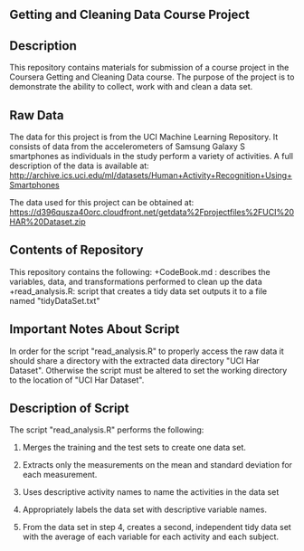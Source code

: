 ## Getting and Cleaning Data Course Project

## Description

This repository contains materials for submission of a course project in the Coursera Getting and Cleaning Data course. The purpose of the project is to demonstrate the ability to collect, work with and clean a data set.

## Raw Data
The data for this project is from the UCI Machine Learning Repository. It consists of data from the accelerometers of Samsung Galaxy S smartphones as individuals in the study perform a variety of activities. A full description of the data is available at: http://archive.ics.uci.edu/ml/datasets/Human+Activity+Recognition+Using+Smartphones 

The data used for this project can be obtained at: 
https://d396qusza40orc.cloudfront.net/getdata%2Fprojectfiles%2FUCI%20HAR%20Dataset.zip 

## Contents of Repository
This repository contains the following:
+CodeBook.md : describes the variables, data, and transformations performed to clean up the data
+read_analysis.R: script that creates a tidy data set outputs it to a file named "tidyDataSet.txt"

## Important Notes About Script
In order for the script "read_analysis.R" to properly access the raw data it should share a directory with the extracted data directory "UCI Har Dataset". Otherwise the script must be altered to set the working directory to the location of "UCI Har Dataset".

## Description of Script
The script "read_analysis.R" performs the following:

1. Merges the training and the test sets to create one data set.

2. Extracts only the measurements on the mean and standard deviation for each measurement. 

3. Uses descriptive activity names to name the activities in the data set

4. Appropriately labels the data set with descriptive variable names. 

5. From the data set in step 4, creates a second, independent tidy data set with the average of each variable for each activity and each subject.
